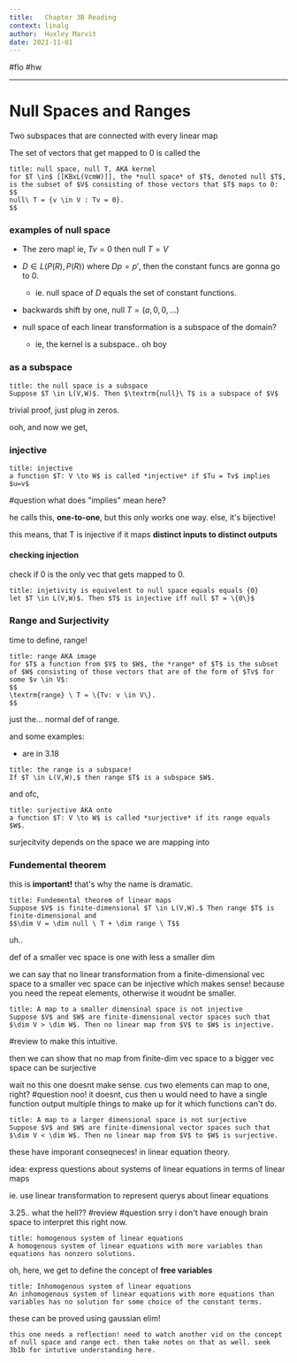 ```yaml
---
title:   Chapter 3B Reading
context: linalg
author:  Huxley Marvit
date: 2021-11-01
---
```


#flo  #hw 

***

# Null Spaces and Ranges

Two subspaces that are connected with every linear map 

The set of vectors that get mapped to 0 is called the 

```ad-def
title: null space, null T, AKA kernel
for $T \in$ [[KBxL(VcmW)]], the *null space* of $T$, denoted null $T$, is the subset of $V$ consisting of those vectors that $T$ maps to 0:
$$ 
null\ T = {v \in V : Tv = 0}. 
$$
```

### examples of null space
- The zero map! ie, $Tv=0$ then $\textrm{null}\ T = V$
- $D \in L(P(R), P(R))$ where $Dp=p'$, then the constant funcs are gonna go to 0.
	- ie. null space of $D$ equals the set of constant functions.
- backwards shift by one, $\textrm{null}\ T = {(a, 0,0,...)}$



- null space of each linear transformation is a subspace of the domain?
	- ie, the kernel is a subspace.. oh boy


### as a subspace

```ad-def
title: the null space is a subspace
Suppose $T \in L(V,W)$. Then $\textrm{null}\ T$ is a subspace of $V$
```
trivial proof, just plug in zeros.


ooh, and now we get, 

### injective

```ad-def
title: injective
a function $T: V \to W$ is called *injective* if $Tu = Tv$ implies $u=v$
```
#question what does "implies" mean here?

he calls this, **one-to-one**, but this only works one way. else, it's bijective!

this means, that T is injective if it maps **distinct inputs to distinct outputs**


#### checking injection
check if 0 is the only vec that gets mapped to 0. 

```ad-def
title: injetivity is equivelent to null space equals equals {0}
let $T \in L(V,W)$. Then $T$ is injective iff null $T = \{0\}$ 
```

### Range and Surjectivity

time to define, range!

```ad-def
title: range AKA image
for $T$ a function from $V$ to $W$, the *range* of $T$ is the subset of $W$ consisting of those vectors that are of the form of $Tv$ for some $v \in V$: 
$$
\textrm{range} \ T = \{Tv: v \in V\}.
$$

```
just the... normal def of range.

and some examples:
- are in 3.18

```ad-def
title: the range is a subspace!
If $T \in L(V,W),$ then range $T$ is a subspace $W$.
```

and ofc,

```ad-def
title: surjective AKA onto
a function $T: V \to W$ is called *surjective* if its range equals $W$.
```

surjecitvity depends on the space we are mapping into


### Fundemental theorem
this is **important!** that's why the name is dramatic.
```ad-def
title: Fundemental theorem of linear maps
Suppose $V$ is finite-dimensional $T \in L(V,W).$ Then range $T$ is finite-dimensional and 
$$\dim V = \dim null \ T + \dim range \ T$$
```

uh..

def of a smaller vec space is one with less a smaller dim

we can say that no linear transformation from a finite-dimensional vec space to a smaller vec space can be injective
which makes sense! because you need the repeat elements, otherwise it woudnt be smaller.

```ad-def
title: A map to a smaller dimensinal space is not injective
Suppose $V$ and $W$ are finite-dimensional vector spaces such that $\dim V > \dim W$. Then no linear map from $V$ to $W$ is injective.
```

#review to make this intuitive.

then we can show that no map from finite-dim vec space to a bigger vec space can be surjective

wait no this one doesnt make sense. 
cus two elements can map to one, right? #question
noo! it doesnt, cus then u would need to have a single function output multiple things to make up for it which functions can't do.


```ad-def
title: A map to a larger dimensional space is not surjective
Suppose $V$ and $W$ are finite-dimensional vector spaces such that $\dim V < \dim W$. Then no linear map from $V$ to $W$ is surjective.
```

these have imporant conseqneces! in linear equation theory.


idea: express questions about systems of linear equations in terms of linear maps

ie. use linear transformation to represent querys about linear equations

3.25.. what the hell?? #review #question srry i don't have enough brain space to interpret this right now.


```ad-def
title: homogenous system of linear equations
A homogenous system of linear equations with more variables than equations has nonzero solutions.
```
oh, here, we get to define the concept of **free variables**


```ad-def
title: Inhomogenous system of linear equations
An inhomogenous system of linear equations with more equations than variables has no solution for some choice of the constant terms.
```
these can be proved using gaussian elim!


```ad-reflection
this one needs a reflection! need to watch another vid on the concept of null space and range ect. then take notes on that as well. seek 3b1b for intutive understanding here.
```








